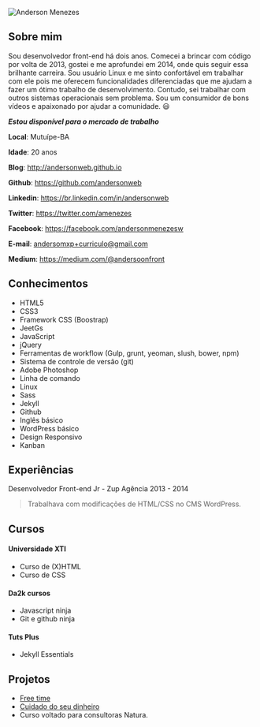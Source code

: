 ![Anderson Menezes](https://cloud.githubusercontent.com/assets/3930770/12254317/dcee4944-b8c5-11e5-8394-b32b05f8e230.png)

## Sobre mim
Sou desenvolvedor front-end há dois anos. Comecei a brincar com código por volta de 2013, gostei e me aprofundei em 2014, onde quis seguir essa brilhante carreira. Sou usuário Linux e me sinto confortável em trabalhar com ele pois me oferecem funcionalidades diferenciadas que me ajudam a fazer um ótimo trabalho de desenvolvimento. Contudo, sei trabalhar com outros sistemas operacionais sem problema. Sou um consumidor de bons vídeos e apaixonado por ajudar a comunidade. :smiley:

***Estou disponível para o mercado de trabalho***

**Local**: Mutuípe-BA

**Idade**: 20 anos

**Blog**: http://andersonweb.github.io

**Github**: https://github.com/andersonweb

**Linkedin**: https://br.linkedin.com/in/andersonweb

**Twitter**: https://twitter.com/amenezes

**Facebook**: https://facebook.com/andersonmenezesw

**E-mail**: andersomxp+curriculo@gmail.com

**Medium**: https://medium.com/@andersoonfront

## Conhecimentos
- HTML5
- CSS3
- Framework CSS (Boostrap)
- JeetGs
- JavaScript
- jQuery
- Ferramentas de workflow (Gulp, grunt, yeoman, slush, bower, npm)
- Sistema de controle de versão (git)
- Adobe Photoshop
- Linha de comando
- Linux
- Sass
- Jekyll
- Github
- Inglês básico
- WordPress básico
- Design Responsivo
- Kanban

## Experiências
Desenvolvedor Front-end Jr - Zup Agência 2013 - 2014
 > Trabalhava com modificações de HTML/CSS no CMS WordPress.

## Cursos
#### Universidade XTI
 - Curso de (X)HTML
 - Curso de CSS

#### Da2k cursos
 - Javascript ninja
 - Git e github ninja

#### Tuts Plus
 - Jekyll Essentials 

## Projetos
- [Free time](https://free-time.github.io)
- [Cuidado do seu dinheiro](#)
 - Curso voltado para consultoras Natura.  
